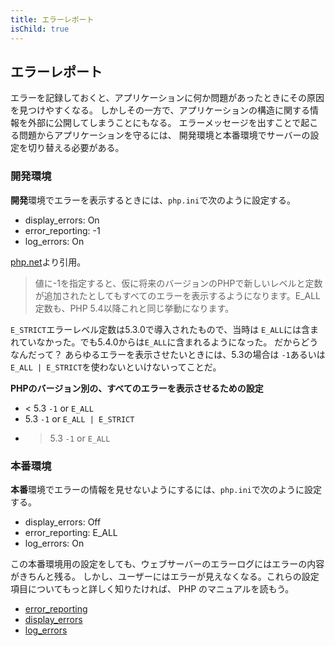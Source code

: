 ```yaml
---
title: エラーレポート
isChild: true
---
```


## エラーレポート

エラーを記録しておくと、アプリケーションに何か問題があったときにその原因を見つけやすくなる。
しかしその一方で、アプリケーションの構造に関する情報を外部に公開してしまうことにもなる。
エラーメッセージを出すことで起こる問題からアプリケーションを守るには、
開発環境と本番環境でサーバーの設定を切り替える必要がある。

### 開発環境

<strong>開発</strong>環境でエラーを表示するときには、`php.ini`で次のように設定する。

- display_errors: On
- error_reporting: -1
- log_errors: On

[php.net](http://php.net/manual/function.error-reporting.php)より引用。

> 値に-1を指定すると、仮に将来のバージョンのPHPで新しいレベルと定数が追加されたとしてもすべてのエラーを表示するようになります。E_ALL 定数も、PHP 5.4以降これと同じ挙動になります。

`E_STRICT`エラーレベル定数は5.3.0で導入されたもので、当時は
`E_ALL`には含まれていなかった。でも5.4.0からは`E_ALL`に含まれるようになった。
だからどうなんだって？
あらゆるエラーを表示させたいときには、5.3の場合は
`-1`あるいは`E_ALL | E_STRICT`を使わないといけないってことだ。

**PHPのバージョン別の、すべてのエラーを表示させるための設定**

* < 5.3 `-1` or `E_ALL`
*   5.3 `-1` or `E_ALL | E_STRICT`
* > 5.3 `-1` or `E_ALL`

### 本番環境

<strong>本番</strong>環境でエラーの情報を見せないようにするには、`php.ini`で次のように設定する。

- display_errors: Off
- error_reporting: E_ALL
- log_errors: On

この本番環境用の設定をしても、ウェブサーバーのエラーログにはエラーの内容がきちんと残る。
しかし、ユーザーにはエラーが見えなくなる。これらの設定項目についてもっと詳しく知りたければ、
PHP のマニュアルを読もう。

* [error_reporting](http://www.php.net/manual/ja/errorfunc.configuration.php#ini.error-reporting)
* [display_errors](http://www.php.net/manual/ja/errorfunc.configuration.php#ini.display-errors)
* [log_errors](http://www.php.net/manual/ja/errorfunc.configuration.php#ini.log-errors)
